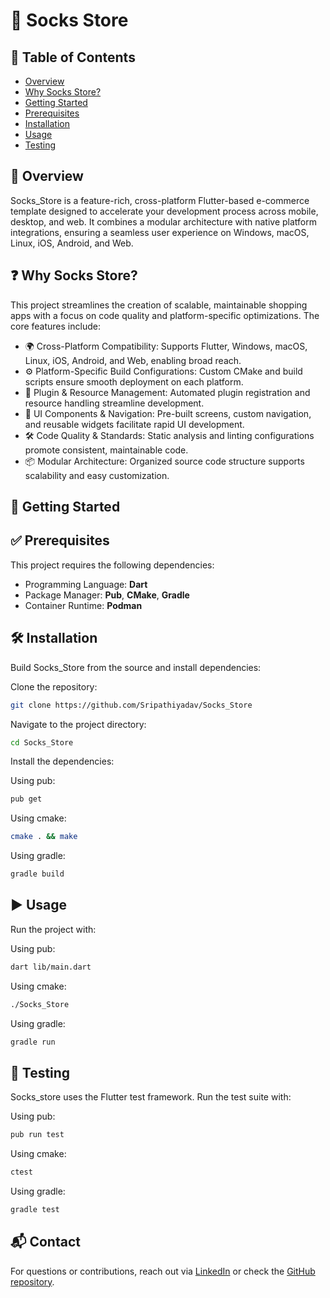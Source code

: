 # 🧦 Socks Store

## 📑 Table of Contents
- [Overview](#overview)
- [Why Socks Store?](#why-socks-store)
- [Getting Started](#getting-started)
- [Prerequisites](#prerequisites)
- [Installation](#installation)
- [Usage](#usage)
- [Testing](#testing)

## 📖 Overview

Socks_Store is a feature-rich, cross-platform Flutter-based e-commerce template designed to accelerate your development process across mobile, desktop, and web. It combines a modular architecture with native platform integrations, ensuring a seamless user experience on Windows, macOS, Linux, iOS, Android, and Web.

## ❓ Why Socks Store?

This project streamlines the creation of scalable, maintainable shopping apps with a focus on code quality and platform-specific optimizations. The core features include:

- 🌍 Cross-Platform Compatibility: Supports Flutter, Windows, macOS, Linux, iOS, Android, and Web, enabling broad reach.
- ⚙️ Platform-Specific Build Configurations: Custom CMake and build scripts ensure smooth deployment on each platform.
- 🔌 Plugin & Resource Management: Automated plugin registration and resource handling streamline development.
- 🎨 UI Components & Navigation: Pre-built screens, custom navigation, and reusable widgets facilitate rapid UI development.
- 🛠 Code Quality & Standards: Static analysis and linting configurations promote consistent, maintainable code.
- 📦 Modular Architecture: Organized source code structure supports scalability and easy customization.

## 🚀 Getting Started

## ✅ Prerequisites

This project requires the following dependencies:

- Programming Language: **Dart**
- Package Manager: **Pub**, **CMake**, **Gradle**
- Container Runtime: **Podman**

## 🛠 Installation

Build Socks_Store from the source and install dependencies:

Clone the repository:

```bash
git clone https://github.com/Sripathiyadav/Socks_Store
```

Navigate to the project directory:

```bash
cd Socks_Store
```

Install the dependencies:

Using pub:

```bash
pub get
```

Using cmake:

```bash
cmake . && make
```

Using gradle:

```bash
gradle build
```

## ▶️ Usage

Run the project with:

Using pub:

```bash
dart lib/main.dart
```

Using cmake:

```bash
./Socks_Store
```

Using gradle:

```bash
gradle run
```

## 🧪 Testing

Socks_store uses the Flutter test framework. Run the test suite with:

Using pub:

```bash
pub run test
```

Using cmake:

```bash
ctest
```

Using gradle:

```bash
gradle test
```

## 📬 Contact

For questions or contributions, reach out via [LinkedIn](https://www.linkedin.com/in/sripathi-yadav/) or check the [GitHub repository](https://github.com/Sripathiyadav/Socks_Store).